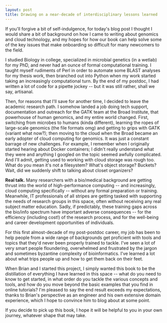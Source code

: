 ```yaml
---
layout: post
title: Drawing on a near-decade of interdisciplinary lessons learned
---
```


If you'll forgive a bit of self-indulgence, for today's blog post I thought I would share a bit of background on how I came to writing about genomics and cloud technology, and my hopes for how our book can help solve some of the key issues that make onboarding so difficult for many newcomers to the field. 

I studied Biology in college, specialized in microbial genetics (in a wetlab) for my PhD, and never had an ounce of formal computational training. I taught myself rudiments of Perl in order to automate some BLAST analyses for my thesis work, then branched out into Python when my work started taking an increasingly computational turn. By the end of my postdoc, I had written a lot of code for a pipette jockey -- but it was still rather, shall we say, artisanal.
 
Then, for reasons that I'll save for another time, I decided to leave the academic research path. I somehow landed a job doing tech support, documentation and outreach for the GATK team at the Broad Institute, that powerhouse of human genomics, and my entire world changed. First, switching from microbes to humans (kinda different), learning the ropes of large-scale genomics (the file formats omg) and getting to grips with GATK (variant what now?); then moving to the cloud when the Broad became an early adopter of cloud computing for genomics. It was just a constant barrage of new challenges. For example, I remember when I originally started hearing about Docker containers; I didn't really understand what they were and anything I googled on the topic seemed awfully complicated. And I'll admit, getting used to working with cloud storage was rough too. What do you mean it's not a filesystem? What's object storage? Buckets? Wait, did we suddenly shift to talking about closet organizers?
 
**Real talk.** Many researchers with a bio/medical background are getting thrust into the world of high-performance computing -- and increasingly, cloud computing specifically -- without any formal preparation or training. Meanwhile, IT professionals of all stripes are getting tasked with supporting the needs of research groups in this space, often without receiving any real subject matter education. Sadly, if predictably, these training gaps across the bio/info spectrum have important adverse consequences -- for the efficiency (including cost!) of the research process, and for the well-being and career development opportunities of individuals.
 
For this first almost-decade of my post-postdoc career, my job has been to help people from a wide range of backgrounds get proficient with tools and topics that they'd never been properly trained to tackle. I've seen a lot of very smart people floundering, overwhelmed and frustrated by the jargon and sometimes byzantine complexity of bioinformatics. I've learned a lot about what trips people up and how to get them back on their feet.
 
When Brian and I started this project, I simply wanted this book to be the distillation of everything I have learned in this space -- what do you need to know to get started, in what order do you tackle the various concepts and tools, and how do you move beyond the basic examples that you find in online tutorials? I'm pleased to say the end result exceeds my expectations, thanks to Brian's perspective as an engineer and his own extensive domain experience, which I hope to convince him to blog about at some point.

If you decide to pick up this book, I hope it will be helpful to you in your own journey, whatever shape that may take. 
 